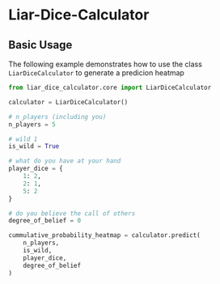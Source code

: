 # Liar-Dice-Calculator

## Basic Usage

The following example demonstrates how to use the class `LiarDiceCalculator` to generate a predicion heatmap

```python
from liar_dice_calculator.core import LiarDiceCalculator

calculator = LiarDiceCalculator()

# n_players (including you)
n_players = 5

# wild 1
is_wild = True

# what do you have at your hand
player_dice = {
    1: 2,
    2: 1,
    5: 2
}

# do you believe the call of others
degree_of_belief = 0

cummulative_probability_heatmap = calculator.predict(
    n_players,
    is_wild,
    player_dice,
    degree_of_belief
)
```
